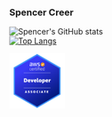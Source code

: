 ### Spencer Creer

![Spencer's GitHub stats](https://github-readme-stats.vercel.app/api?username=spencercreer&show_icons=true&theme=tokyonight&include_all_commits=true)
<br>
[![Top Langs](https://github-readme-stats.vercel.app/api/top-langs/?username=spencercreer&layout=compact&theme=tokyonight)](https://github.com/spencercreer/github-readme-stats)

<a href="https://www.credly.com/badges/f10623dd-9da3-44da-888d-1f5c756d2d60/public_url" target="_blank" rel="noopener noreferrer">
  <img src="./public/aws-certified-developer-associate.png" width="100">
</a>
<!--
**spencercreer/spencercreer** is a ✨ _special_ ✨ repository because its `README.md` (this file) appears on your GitHub profile.

Here are some ideas to get you started:

- 🔭 I’m currently working on ...
- 🌱 I’m currently learning ...
- 👯 I’m looking to collaborate on ...
- 🤔 I’m looking for help with ...
- 💬 Ask me about ...
- 📫 How to reach me: ...
- 😄 Pronouns: ...
- ⚡ Fun fact: ...
  -->
